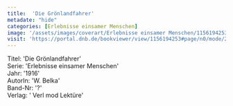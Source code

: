 ```yaml
---
title:  'Die Grönlandfahrer'
metadate: "hide"
categories: [Erlebnisse einsamer Menschen]
image: '/assets/images/coverart/Erlebnisse einsamer Menschen/1156194253_00000010.jpg'
visit: 'https://portal.dnb.de/bookviewer/view/1156194253#page/n0/mode/2up'
---
```

Titel: 'Die Grönlandfahrer' <br>
Serie: 'Erlebnisse einsamer Menschen' <br>
Jahr: '1916' <br>
AutorIn: 'W. Belka' <br>
Band-Nr: '?' <br>
Verlag: ' Verl mod Lektüre'